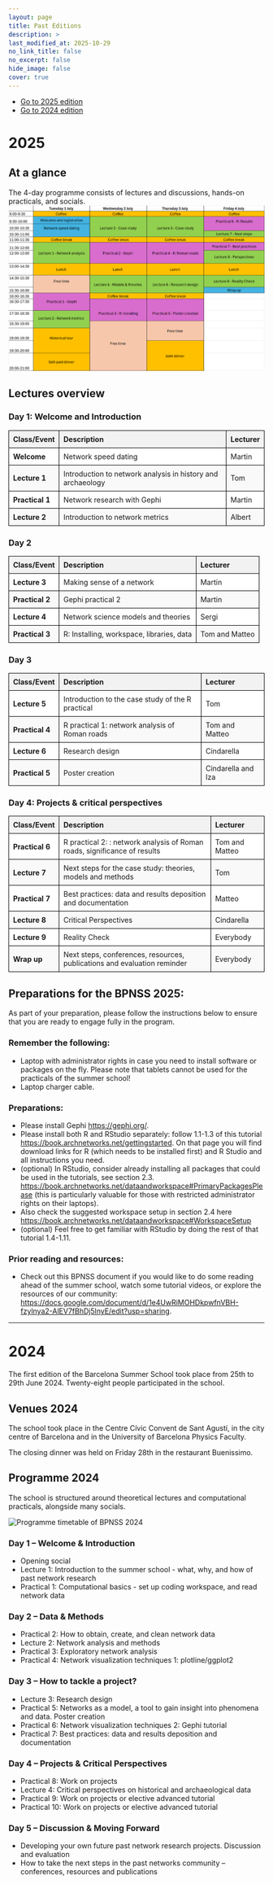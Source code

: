 ```yaml
---
layout: page
title: Past Editions
description: >
last_modified_at: 2025-10-29
no_link_title: false 
no_excerpt: false 
hide_image: false
cover: true
---
```


 - [Go to 2025 edition](#2025edition) 
 - [Go to 2024 edition](#2024edition) 


<a id="2025edition"></a>
# 2025

##  At a glance

The 4-day programme consists of lectures and discussions, hands-on practicals, and socials.
![Programme timetable of BPNSS 2025](/assets/img/programme_timetable_2025.png)

##  Lectures overview
### Day 1: Welcome and Introduction
<style>
  table {
    width: 100%;
    border-collapse: collapse;
  }
  th, td {
    border: 1px solid black;
    padding: 8px;
    text-align: left;
  }
  th {
    background-color: #f2f2f2;
  }
  tr:nth-child(even) {
    background-color: #f9f9f9;
  }
  tr:nth-child(odd) {
    background-color: #ffffff;
  }
</style>
| Class/Event  | Description                                                   | Lecturer |
|-------------|---------------------------------------------------------------|----------|
| **Welcome**  | Network speed dating                                         | Martin   |
| **Lecture 1** | Introduction to network analysis in history and archaeology | Tom      |
| **Practical 1** | Network research with Gephi                             | Martin   |
| **Lecture 2** | Introduction to network metrics                            | Albert   |

### Day 2
<style>
  table {
    width: 100%;
    border-collapse: collapse;
  }
  th, td {
    border: 1px solid black;
    padding: 8px;
    text-align: left;
  }
  th {
    background-color: #f2f2f2;
  }
  tr:nth-child(even) {
    background-color: #f9f9f9;
  }
  tr:nth-child(odd) {
    background-color: #ffffff;
  }
</style>
| Class/Event  | Description                                                   | Lecturer |
|-------------|---------------------------------------------------------------|----------|
| **Lecture 3**  | Making sense of a network                                        | Martin   |
| **Practical 2** | Gephi practical 2 | Martin      |
| **Lecture 4** | Network science models and theories                            | Sergi   |
| **Practical 3** | R: Installing, workspace, libraries, data                            | Tom and Matteo   |

### Day 3
<style>
  table {
    width: 100%;
    border-collapse: collapse;
  }
  th, td {
    border: 1px solid black;
    padding: 8px;
    text-align: left;
  }
  th {
    background-color: #f2f2f2;
  }
  tr:nth-child(even) {
    background-color: #f9f9f9;
  }
  tr:nth-child(odd) {
    background-color: #ffffff;
  }
</style>
| Class/Event  | Description                                                   | Lecturer |
|-------------|---------------------------------------------------------------|----------|
| **Lecture 5**  | Introduction to the case study of the R practical                                        | Tom   |
| **Practical 4** | R practical 1: network analysis of Roman roads | Tom and Matteo      |
| **Lecture 6** | Research design                            | Cindarella   |
| **Practical 5** | Poster creation                            | Cindarella and Iza |

### Day 4: Projects & critical perspectives
<style>
  table {
    width: 100%;
    border-collapse: collapse;
  }
  th, td {
    border: 1px solid black;
    padding: 8px;
    text-align: left;
  }
  th {
    background-color: #f2f2f2;
  }
  tr:nth-child(even) {
    background-color: #f9f9f9;
  }
  tr:nth-child(odd) {
    background-color: #ffffff;
  }
</style>
| Class/Event  | Description                                                   | Lecturer |
|-------------|---------------------------------------------------------------|----------|
| **Practical 6**  | R practical 2: : network analysis of Roman roads, significance of results                                        | Tom and Matteo  |
| **Lecture 7** | Next steps for the case study: theories, models and methods | Tom      |
| **Practical 7** | Best practices: data and results deposition and documentation                            | Matteo   |
| **Lecture 8** | Critical Perspectives                            | Cindarella   |
| **Lecture 9** | Reality Check                            | Everybody   |
| **Wrap up** | Next steps, conferences, resources, publications and evaluation reminder                            | Everybody   |


##  Preparations for the BPNSS 2025:

As part of your preparation, please follow the instructions below to ensure that you are ready to engage fully in the program.

### Remember the following:
* Laptop with administrator rights in case you need to install software or packages on the fly. Please note that tablets cannot be used for the practicals of the summer school!
* Laptop charger cable.

### Preparations:
* Please install Gephi <https://gephi.org/>.
* Please install both R and RStudio separately: follow 1.1-1.3 of this tutorial <https://book.archnetworks.net/gettingstarted>. On that page you will find download links for R (which needs to be installed first) and R Studio and all instructions you need.
* (optional) In RStudio, consider already installing all packages that could be used in the tutorials, see section 2.3.  <https://book.archnetworks.net/dataandworkspace#PrimaryPackagesPlease> (this is particularly valuable for those with restricted administrator rights on their laptops).
*	Also check the suggested workspace setup in section 2.4 here <https://book.archnetworks.net/dataandworkspace#WorkspaceSetup>
*	(optional) Feel free to get familiar with RStudio by doing the rest of that tutorial 1.4-1.11.

### Prior reading and resources:
*	Check out this BPNSS document if you would like to do some reading ahead of the summer school, watch some tutorial videos, or explore the resources of our community: <https://docs.google.com/document/d/1e4UwRiMOHDkpwfnVBH-fzylnya2-AlEV7fBhDj5lnyE/edit?usp=sharing>.


---

<a id="2024edition"></a>
# 2024

The first edition of the Barcelona Summer School took place from 25th to 29th June 2024. Twenty-eight people participated in the school.  

## Venues 2024
The school took place in the Centre Cívic Convent de Sant Agustí, in the city centre of Barcelona and in the University of Barcelona Physics Faculty. 

The closing dinner was held on Friday 28th in the restaurant Buenissimo.

## Programme 2024

The school is structured around theoretical lectures and computational practicals, alongside many socials.

![Programme timetable of BPNSS 2024](/assets/img/programme_timetable.png)

### Day 1 – Welcome & Introduction 

* Opening social
* Lecture 1: Introduction to the summer school - what, why, and how of past network research
* Practical 1: Computational basics - set up coding workspace, and read network data

### Day 2 – Data & Methods

*	Practical 2: How to obtain, create, and clean network data 
*	Lecture 2: Network analysis and methods
*	Practical 3: Exploratory network analysis 
*	Practical 4: Network visualization techniques 1: plotline/ggplot2 

### Day 3 – How to tackle a project?

*	Lecture 3: Research design 
*	Practical 5: Networks as a model, a tool to gain insight into phenomena and data. Poster creation
*	Practical 6: Network visualization techniques 2: Gephi tutorial 
*	Practical 7: Best practices: data and results deposition and documentation

### Day 4 – Projects & Critical Perspectives 

*	Practical 8: Work on projects
*	Lecture 4: Critical perspectives on historical and archaeological data 
*	Practical 9: Work on projects or elective advanced tutorial
*	Practical 10: Work on projects or elective advanced tutorial 

### Day 5 – Discussion & Moving Forward

*	Developing your own future past network research projects. Discussion and evaluation
*	How to take the next steps in the past networks community – conferences, resources and publications
